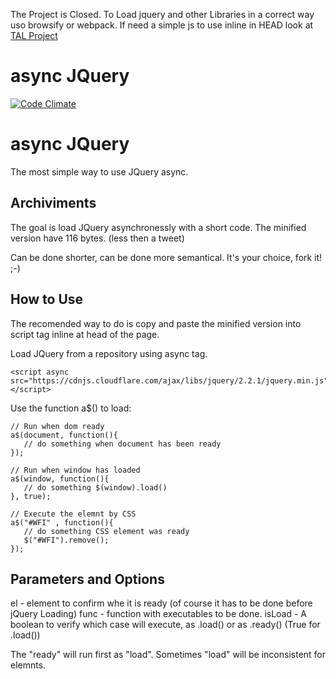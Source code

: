 The Project is Closed. To Load jquery and other Libraries in a correct way uso browsify or webpack. If need a simple js to use inline in HEAD look at [TAL Project](https://github.com/nennogabriel/The-Async-Loader)

# async JQuery

[![Code Climate](https://codeclimate.com/github/nennogabriel/async-JQuery/badges/gpa.svg)](https://codeclimate.com/github/nennogabriel/async-JQuery)


# async JQuery

The most simple way to use JQuery async.

## Archiviments

The goal is load JQuery asynchronessly with a short code. The minified version have 116 bytes. (less then a tweet)

Can be done shorter, can be done more semantical. It's your choice, fork it! ;-)

## How to Use

The recomended way to do is copy and paste  the minified version into script tag inline at head of the page.

Load JQuery from a repository using async tag.

    <script async src="https://cdnjs.cloudflare.com/ajax/libs/jquery/2.2.1/jquery.min.js"></script>

Use the function a$() to load:

    // Run when dom ready
    a$(document, function(){
       // do something when document has been ready
    });
    
    // Run when window has loaded
    a$(window, function(){
       // do something $(window).load()
    }, true);
    
    // Execute the elemnt by CSS
    a$("#WFI" , function(){
       // do something CSS element was ready
       $("#WFI").remove();
    });

## Parameters and Options

el - element to confirm whe it is ready (of course it has to be done before jQuery Loading)
func - function with executables to be done.
isLoad - A boolean to verify which case will execute, as .load() or as .ready() (True for .load())

The "ready" will run first as "load". Sometimes "load" will be inconsistent for elemnts.
